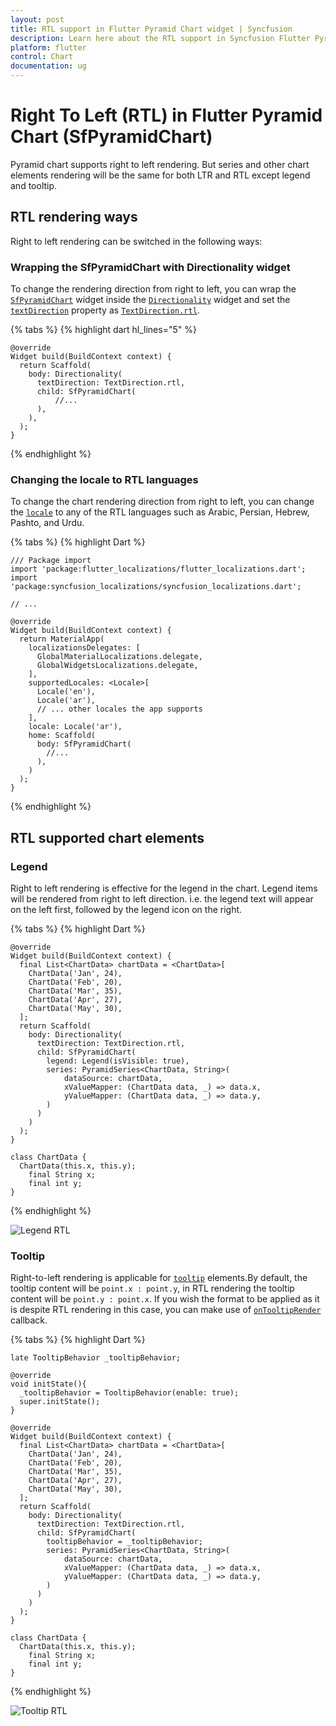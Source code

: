```yaml
---
layout: post
title: RTL support in Flutter Pyramid Chart widget | Syncfusion 
description: Learn here about the RTL support in Syncfusion Flutter Pyramid Chart (SfPyramidChart) widget and more.
platform: flutter
control: Chart
documentation: ug
---
```


# Right To Left (RTL) in Flutter Pyramid Chart (SfPyramidChart)

Pyramid chart supports right to left rendering. But series and other chart elements rendering will be the same for both LTR and RTL except legend and tooltip.

## RTL rendering ways

Right to left rendering can be switched in the following ways:

### Wrapping the SfPyramidChart with Directionality widget

To change the rendering direction from right to left, you can wrap the [`SfPyramidChart`](https://pub.dev/documentation/syncfusion_flutter_charts/latest/charts/SfPyramidChart-class.html) widget inside the [`Directionality`](https://api.flutter.dev/flutter/widgets/Directionality-class.html) widget and set the [`textDirection`](https://api.flutter.dev/flutter/widgets/Directionality/textDirection.html) property as [`TextDirection.rtl`](https://api.flutter.dev/flutter/dart-ui/TextDirection.html).

{% tabs %}
{% highlight dart hl_lines="5" %}

    @override
    Widget build(BuildContext context) {
      return Scaffold(
        body: Directionality(
          textDirection: TextDirection.rtl,
          child: SfPyramidChart(
              //...
          ),
        ),
      );
    }

{% endhighlight %}

### Changing the locale to RTL languages

To change the chart rendering direction from right to left, you can change the [`locale`](https://api.flutter.dev/flutter/material/MaterialApp/locale.html) to any of the RTL languages such as Arabic, Persian, Hebrew, Pashto, and Urdu.

{% tabs %}
{% highlight Dart %}

    /// Package import
    import 'package:flutter_localizations/flutter_localizations.dart';
    import 'package:syncfusion_localizations/syncfusion_localizations.dart';

    // ...

    @override
    Widget build(BuildContext context) {
      return MaterialApp(
        localizationsDelegates: [
          GlobalMaterialLocalizations.delegate,
          GlobalWidgetsLocalizations.delegate,
        ],
        supportedLocales: <Locale>[
          Locale('en'),
          Locale('ar'),
          // ... other locales the app supports
        ],
        locale: Locale('ar'),
        home: Scaffold(
          body: SfPyramidChart(
            //...
          ),
        )
      );
    }

{% endhighlight %}

## RTL supported chart elements

### Legend

Right to left rendering is effective for the legend in the chart. Legend items will be rendered from right to left direction. i.e. the legend text will appear on the left first, followed by the legend icon on the right.

{% tabs %}
{% highlight Dart %}

    @override
    Widget build(BuildContext context) {
      final List<ChartData> chartData = <ChartData>[
        ChartData('Jan', 24),
        ChartData('Feb', 20),
        ChartData('Mar', 35),
        ChartData('Apr', 27),
        ChartData('May', 30),
      ];
      return Scaffold(
        body: Directionality(
          textDirection: TextDirection.rtl,
          child: SfPyramidChart(
            legend: Legend(isVisible: true),
            series: PyramidSeries<ChartData, String>(
                dataSource: chartData,
                xValueMapper: (ChartData data, _) => data.x,
                yValueMapper: (ChartData data, _) => data.y,
            )
          )
        )
      );
    }  

    class ChartData {
      ChartData(this.x, this.y);
        final String x;
        final int y;
    }

{% endhighlight %}

![Legend RTL](images/rtl-support/pyramid_legend_rtl.jpg)

### Tooltip

Right-to-left rendering is applicable for [`tooltip`](https://pub.dev/documentation/syncfusion_flutter_charts/latest/charts/TooltipBehavior-class.html) elements.By default, the tooltip content will be `point.x : point.y`, in RTL rendering the tooltip content will be `point.y : point.x`. If you wish the format to be applied as it is despite RTL rendering in this case, you can make use of [`onTooltipRender`](https://pub.dev/documentation/syncfusion_flutter_charts/latest/charts/SfPyramidChart/onTooltipRender.html) callback.

{% tabs %}
{% highlight Dart %}

    late TooltipBehavior _tooltipBehavior;

    @override
    void initState(){
      _tooltipBehavior = TooltipBehavior(enable: true);
      super.initState(); 
    }

    @override
    Widget build(BuildContext context) {
      final List<ChartData> chartData = <ChartData>[
        ChartData('Jan', 24),
        ChartData('Feb', 20),
        ChartData('Mar', 35),
        ChartData('Apr', 27),
        ChartData('May', 30),
      ];
      return Scaffold(
        body: Directionality(
          textDirection: TextDirection.rtl,
          child: SfPyramidChart(
            tooltipBehavior = _tooltipBehavior;
            series: PyramidSeries<ChartData, String>(
                dataSource: chartData,
                xValueMapper: (ChartData data, _) => data.x,
                yValueMapper: (ChartData data, _) => data.y,
            )
          )
        )
      );
    }  

    class ChartData {
      ChartData(this.x, this.y);
        final String x;
        final int y;
    }

{% endhighlight %}

![Tooltip RTL](images/rtl-support/pyramid_tooltip_rtl.jpg)
